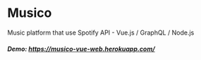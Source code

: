# Musico

Music platform that use Spotify API - Vue.js / GraphQL / Node.js

##### **Demo:** https://musico-vue-web.herokuapp.com/
